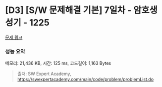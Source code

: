 # [D3] [S/W 문제해결 기본] 7일차 - 암호생성기 - 1225 

[문제 링크](https://swexpertacademy.com/main/code/problem/problemDetail.do?contestProbId=AV14uWl6AF0CFAYD) 

### 성능 요약

메모리: 21,436 KB, 시간: 125 ms, 코드길이: 1,163 Bytes



> 출처: SW Expert Academy, https://swexpertacademy.com/main/code/problem/problemList.do